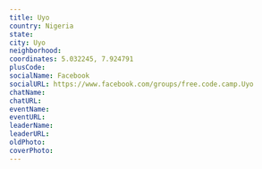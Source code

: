 ```yaml
---
title: Uyo
country: Nigeria
state: 
city: Uyo
neighborhood: 
coordinates: 5.032245, 7.924791
plusCode:
socialName: Facebook
socialURL: https://www.facebook.com/groups/free.code.camp.Uyo
chatName:
chatURL:
eventName:
eventURL:
leaderName:
leaderURL:
oldPhoto: 
coverPhoto:
---
```

